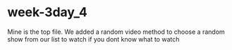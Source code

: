 # week-3day_4
Mine is the top file.
We added a random video method to choose a random show from our list to watch if you dont know what to watch

